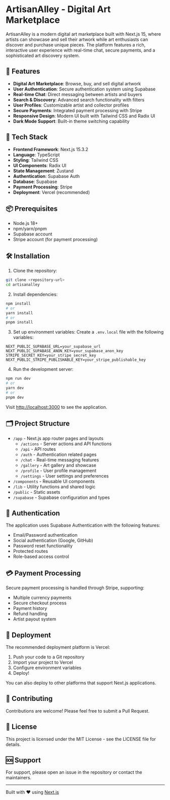 # ArtisanAlley - Digital Art Marketplace

ArtisanAlley is a modern digital art marketplace built with Next.js 15, where artists can showcase and sell their artwork while art enthusiasts can discover and purchase unique pieces. The platform features a rich, interactive user experience with real-time chat, secure payments, and a sophisticated art discovery system.

## 🌟 Features

- **Digital Art Marketplace**: Browse, buy, and sell digital artwork
- **User Authentication**: Secure authentication system using Supabase
- **Real-time Chat**: Direct messaging between artists and buyers
- **Search & Discovery**: Advanced search functionality with filters
- **User Profiles**: Customizable artist and collector profiles
- **Secure Payments**: Integrated payment processing with Stripe
- **Responsive Design**: Modern UI built with Tailwind CSS and Radix UI
- **Dark Mode Support**: Built-in theme switching capability

## 🚀 Tech Stack

- **Frontend Framework**: Next.js 15.3.2
- **Language**: TypeScript
- **Styling**: Tailwind CSS
- **UI Components**: Radix UI
- **State Management**: Zustand
- **Authentication**: Supabase Auth
- **Database**: Supabase
- **Payment Processing**: Stripe
- **Deployment**: Vercel (recommended)

## 📦 Prerequisites

- Node.js 18+ 
- npm/yarn/pnpm
- Supabase account
- Stripe account (for payment processing)

## 🛠️ Installation

1. Clone the repository:
```bash
git clone <repository-url>
cd artisanalley
```

2. Install dependencies:
```bash
npm install
# or
yarn install
# or
pnpm install
```

3. Set up environment variables:
Create a `.env.local` file with the following variables:
```
NEXT_PUBLIC_SUPABASE_URL=your_supabase_url
NEXT_PUBLIC_SUPABASE_ANON_KEY=your_supabase_anon_key
STRIPE_SECRET_KEY=your_stripe_secret_key
NEXT_PUBLIC_STRIPE_PUBLISHABLE_KEY=your_stripe_publishable_key
```

4. Run the development server:
```bash
npm run dev
# or
yarn dev
# or
pnpm dev
```

Visit [http://localhost:3000](http://localhost:3000) to see the application.

## 🗂️ Project Structure

- `/app` - Next.js app router pages and layouts
  - `/actions` - Server actions and API functions
  - `/api` - API routes
  - `/auth` - Authentication related pages
  - `/chat` - Real-time messaging features
  - `/gallery` - Art gallery and showcase
  - `/profile` - User profile management
  - `/settings` - User settings and preferences
- `/components` - Reusable UI components
- `/lib` - Utility functions and shared logic
- `/public` - Static assets
- `/supabase` - Supabase configuration and types

## 🔐 Authentication

The application uses Supabase Authentication with the following features:
- Email/Password authentication
- Social authentication (Google, GitHub)
- Password reset functionality
- Protected routes
- Role-based access control

## 💳 Payment Processing

Secure payment processing is handled through Stripe, supporting:
- Multiple currency payments
- Secure checkout process
- Payment history
- Refund handling
- Artist payout system

## 🚀 Deployment

The recommended deployment platform is Vercel:

1. Push your code to a Git repository
2. Import your project to Vercel
3. Configure environment variables
4. Deploy!

You can also deploy to other platforms that support Next.js applications.

## 🤝 Contributing

Contributions are welcome! Please feel free to submit a Pull Request.

## 📄 License

This project is licensed under the MIT License - see the LICENSE file for details.

## 🆘 Support

For support, please open an issue in the repository or contact the maintainers.

---

Built with ❤️ using [Next.js](https://nextjs.org)
